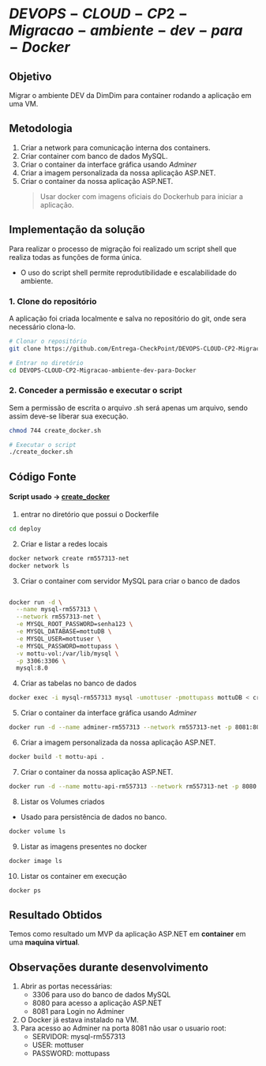 # $DEVOPS-CLOUD-CP2-Migracao-ambiente-dev-para-Docker$

## **Objetivo**

Migrar o ambiente DEV da DimDim para container rodando a aplicação em uma VM.

## **Metodologia**

1. Criar a network para comunicação interna dos containers.
2. Criar container com banco de dados MySQL.
3. Criar o container da interface gráfica usando _Adminer_
4. Criar a imagem personalizada da nossa aplicação ASP.NET.
5. Criar o container da nossa aplicação ASP.NET.
   > Usar docker com imagens oficiais do Dockerhub para iniciar a aplicação.

## **Implementação da solução**

Para realizar o processo de migração foi realizado um script shell que realiza todas as funções de forma única.

- O uso do script shell permite reprodutibilidade e escalabilidade do ambiente.

### 1. Clone do repositório

A aplicação foi criada localmente e salva no repositório do git, onde sera necessário clona-lo.

```bash
# Clonar o repositório
git clone https://github.com/Entrega-CheckPoint/DEVOPS-CLOUD-CP2-Migracao-ambiente-dev-para-Docker
```

```bash
# Entrar no diretório
cd DEVOPS-CLOUD-CP2-Migracao-ambiente-dev-para-Docker
```

### 2. Conceder a permissão e executar o script

Sem a permissão de escrita o arquivo .sh será apenas um arquivo, sendo assim deve-se liberar sua execução.

```bash
chmod 744 create_docker.sh
```

```bash
# Executar o script
./create_docker.sh
```

## **Código Fonte**

#### Script usado -> [create_docker](./create_docker.sh)

1. entrar no diretório que possui o Dockerfile

```sh
cd deploy
```

2. Criar e listar a redes locais

```sh
docker network create rm557313-net
docker network ls
```

3. Criar o container com servidor MySQL para criar o banco de dados

```sh

docker run -d \
  --name mysql-rm557313 \
  --network rm557313-net \
  -e MYSQL_ROOT_PASSWORD=senha123 \
  -e MYSQL_DATABASE=mottuDB \
  -e MYSQL_USER=mottuser \
  -e MYSQL_PASSWORD=mottupass \
  -v mottu-vol:/var/lib/mysql \
  -p 3306:3306 \
  mysql:8.0

```

4. Criar as tabelas no banco de dados

```sh
docker exec -i mysql-rm557313 mysql -umottuser -pmottupass mottuDB < create_table.sql

```

5. Criar o container da interface gráfica usando _Adminer_

```sh
docker run -d --name adminer-rm557313 --network rm557313-net -p 8081:8080 adminer
```

6. Criar a imagem personalizada da nossa aplicação ASP.NET.

```sh
docker build -t mottu-api .
```

7. Criar o container da nossa aplicação ASP.NET.

```sh
docker run -d --name mottu-api-rm557313 --network rm557313-net -p 8080:8080 mottu-api
```

8. Listar os Volumes criados

- Usado para persistência de dados no banco.

```sh
docker volume ls
```

9. Listar as imagens presentes no docker

```sh
docker image ls
```

10. Listar os container em execução

```sh
docker ps
```

## Resultado Obtidos

Temos como resultado um MVP da aplicação ASP.NET em **container** em uma **maquina virtual**.

## Observações durante desenvolvimento

1. Abrir as portas necessárias:
   - 3306 para uso do banco de dados MySQL
   - 8080 para acesso a aplicação ASP.NET
   - 8081 para Login no Adminer
2. O Docker já estava instalado na VM.
3. Para acesso ao Adminer na porta 8081 não usar o usuario root:
   - SERVIDOR: mysql-rm557313
   - USER: mottuser
   - PASSWORD: mottupass
